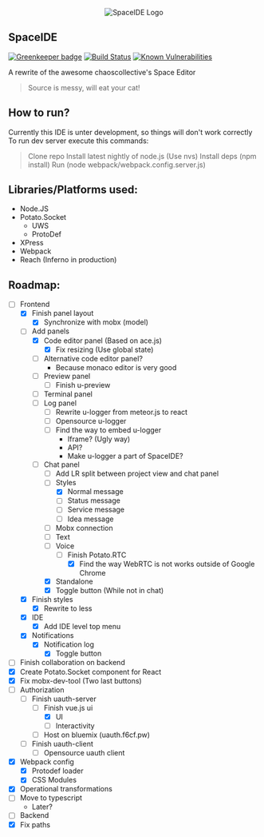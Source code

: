 <p align="center">
  <img src="./frontend/assets/images/OS_IP_C.png" alt="SpaceIDE Logo"/>
</p>

SpaceIDE
--------

[![Greenkeeper badge](https://badges.greenkeeper.io/Creeplays/SpaceIDE.svg)](https://greenkeeper.io/)
[![Build Status](https://travis-ci.org/Creeplays/SpaceIDE.svg?branch=master)](https://travis-ci.org/Creeplays/SpaceIDE)
[![Known Vulnerabilities](https://snyk.io/test/github/creeplays/spaceide/badge.svg)](https://snyk.io/test/github/creeplays/spaceide)



A rewrite of the awesome chaoscollective's Space Editor
> Source is messy, will eat your cat!

How to run?
-----------
Currently this IDE is unter development, so things will don't work correctly
To run dev server execute this commands:
> Clone repo
> Install latest nightly of node.js (Use nvs)
> Install deps (npm install)
> Run (node webpack/webpack.config.server.js)

Libraries/Platforms used:
-------------------------
 - Node.JS
 - Potato.Socket
    - UWS
    - ProtoDef
 - XPress
 - Webpack
 - Reach (Inferno in production)
 

Roadmap:
--------
 - [ ] Frontend
     - [X] Finish panel layout
        - [X] Synchronize with mobx (model)
     - [ ] Add panels
        - [X] Code editor panel (Based on ace.js)
            - [X] Fix resizing (Use global state)
        - [ ] Alternative code editor panel?
            - Because monaco editor is very good
        - [ ] Preview panel 
            - [ ] Finish u-preview
        - [ ] Terminal panel
        - [ ] Log panel
            - [ ] Rewrite u-logger from meteor.js to react
            - [ ] Opensource u-logger
            - [ ] Find the way to embed u-logger
                - Iframe? (Ugly way)
                - API?
                - Make u-logger a part of SpaceIDE?
        - [ ] Chat panel
            - [ ] Add LR split between project view and chat panel
            - [ ] Styles
                - [X] Normal message
                - [ ] Status message
                - [ ] Service message
                - [ ] Idea message
            - [ ] Mobx connection
            - [ ] Text
            - [ ] Voice
                - [ ] Finish Potato.RTC
                    - [X] Find the way WebRTC is not works outside of Google Chrome
            - [X] Standalone
            - [X] Toggle button (While not in chat)
     - [X] Finish styles
        - [X] Rewrite to less
     - [X] IDE
        - [X] Add IDE level top menu
     - [X] Notifications
        - [X] Notification log
            - [X] Toggle button
 - [ ] Finish collaboration on backend 
 - [X] Create Potato.Socket component for React
 - [X] Fix mobx-dev-tool (Two last buttons)
 - [ ] Authorization
    - [ ] Finish uauth-server
        - [ ] Finish vue.js ui
            - [X] UI
            - [ ] Interactivity
        - [ ] Host on bluemix (uauth.f6cf.pw)
    - [ ] Finish uauth-client
        - [ ] Opensource uauth client
 - [X] Webpack config
    - [X] Protodef loader
    - [X] CSS Modules
 - [X] Operational transformations
 - [ ] Move to typescript
    - Later?
 - [ ] Backend
 - [X] Fix paths
